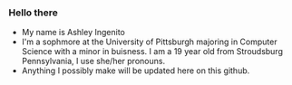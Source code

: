 ### Hello there

- My name is Ashley Ingenito
- I'm a sophmore at the University of Pittsburgh majoring in Computer Science with a minor in buisness. I am a 19 year old from Stroudsburg Pennsylvania, I use she/her pronouns.
- Anything I possibly make will be updated here on this github.
